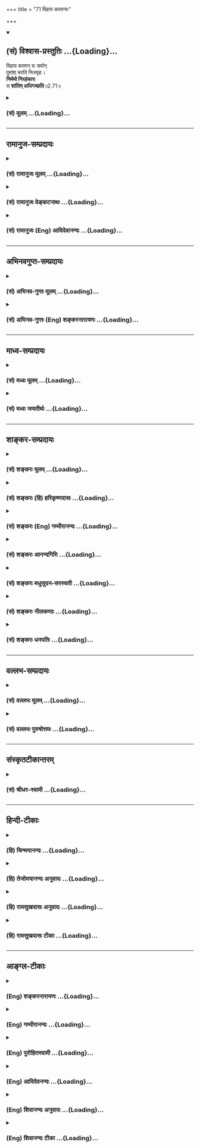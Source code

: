 +++
title = "71 विहाय कामान्यः"

+++
<div class="js_include" newlevelforh1="2" title="(सं) विश्वास-प्रस्तुतिः" unfilled url="/mahAbhAratam/shlokashaH/06-bhIShma-parva/03-bhagavad-gItA-parva/saMskRtam/vishvAsa-prastutiH/02_sAnkhya-yogaH_sarva-/71_vihAya_kAmAnyaH.md">
<details open><summary><h2>(सं) विश्वास-प्रस्तुतिः ...{Loading}...</h2></summary>

विहाय कामान् यः सर्वान्  
पुमांश् चरति निःस्पृहः।  
**निर्ममो निरहंकारः**  
स **शांतिम् अधिगच्छति**॥2.71॥
</details>
</div>
<div class="js_include collapsed" newlevelforh1="3" title="(सं) मूलम्" unfilled url="/mahAbhAratam/shlokashaH/06-bhIShma-parva/03-bhagavad-gItA-parva/saMskRtam/mUlam/02_sAnkhya-yogaH_sarva-/71_vihAya_kAmAnyaH.md">
<details><summary><h3>(सं) मूलम् ...{Loading}...</h3></summary>

विहाय कामान्यः सर्वान्पुमांश्चरति निःस्पृहः।  
निर्ममो निरहंकारः स शांतिमधिगच्छति।।2.71।।
</details>
</div>


_________________
## रामानुज-सम्प्रदायः
<div class="js_include collapsed" newlevelforh1="3" title="(सं) रामानुजः मूलम्" unfilled url="/mahAbhAratam/shlokashaH/06-bhIShma-parva/03-bhagavad-gItA-parva/saMskRtam/rAmAnujaH/mUlam/02_sAnkhya-yogaH_sarva-/71_vihAya_kAmAnyaH.md">
<details><summary><h3>(सं) रामानुजः मूलम् ...{Loading}...</h3></summary>

।।2.71।। काम्यन्ते इति कामाः शब्दादयो विषयाः। **यः पुमान्** शब्दादीन्
**सर्वान्** विषयान् **विहाय** तत्र **निःस्पृहः** ममतारहितश्च
अनात्मनि देहे आत्माभिमानरहितः **चरति स** आत्मानं दृष्ट्वा **शान्तिम्
अधिगच्छति।  
**

</details>
</div>
<div class="js_include collapsed" newlevelforh1="3" title="(सं) रामानुजः वेङ्कटनाथः" unfilled url="/mahAbhAratam/shlokashaH/06-bhIShma-parva/03-bhagavad-gItA-parva/saMskRtam/rAmAnujaH/venkaTanAthaH/02_sAnkhya-yogaH_sarva-/71_vihAya_kAmAnyaH.md">
<details><summary><h3>(सं) रामानुजः वेङ्कटनाथः ...{Loading}...</h3></summary>

।।2.71।। किं कामकामिनः सर्वदा शान्तिर्न स्यात् इति
शङ्कामपाकुर्वन्नदर्शनाविकारत्वावस्थयोः कारणभूतां
विषयसङ्ग्रहणस्पृहाममकारदेहात्मभ्रमाणां
क्रमात्कार्यकारणभावनिबन्धनानुलोमप्रतिलोमान्वयव्यतिरेकद्वयानां
निवृत्तिरूपामवस्थामाह विहायेति। पूर्वत्रात्र च श्लोके प्रवृत्तं
कामशब्दंनिर्वक्तिकाम्यन्त इति कामा इति। चरतीति वर्तत इत्यर्थः।
आत्मदर्शिपुरुषपर्वभेदविषयौ पूर्वश्लोकौ अयं त्वात्मदर्शनार्थिपुरुषविषय
इति विवेकं द्योतयति आत्मानं दृष्ट्वेति।  
  
  

</details>
</div>
<div class="js_include collapsed" newlevelforh1="3" title="(सं) रामानुजः (Eng) आदिदेवानन्दः" unfilled url="/mahAbhAratam/shlokashaH/06-bhIShma-parva/03-bhagavad-gItA-parva/saMskRtam/rAmAnujaH/english/AdidevAnandaH/02_sAnkhya-yogaH_sarva-/71_vihAya_kAmAnyaH.md">
<details><summary><h3>(सं) रामानुजः (Eng) आदिदेवानन्दः ...{Loading}...</h3></summary>

2.71 What are desired, they are called the objects of desire. These are sound and other sense-objects. The person, who wants peace must abandon all sense-objects such as sound, touch etc. He should have no longing for them. He should be without the sense of 'mineness' regarding them,
as that sense arises from the misconception that the body, which is really non-self, is the self. He who lives in this way attains to peace after seeing the self.

</details>
</div>


_________________
## अभिनवगुप्त-सम्प्रदायः
<div class="js_include collapsed" newlevelforh1="3" title="(सं) अभिनव-गुप्तः मूलम्" unfilled url="/mahAbhAratam/shlokashaH/06-bhIShma-parva/03-bhagavad-gItA-parva/saMskRtam/abhinava-guptaH/mUlam/02_sAnkhya-yogaH_sarva-/71_vihAya_kAmAnyaH.md">
<details><summary><h3>(सं) अभिनव-गुप्तः मूलम् ...{Loading}...</h3></summary>

विहायेति । स योगी सर्वकामसंन्यासित्वात् शान्तिरूपं मोक्षमेति ॥ ७३ ॥ 
  
  
  

</details>
</div>
<div class="js_include collapsed" newlevelforh1="3" title="(सं) अभिनव-गुप्तः (Eng) शङ्करनारायणः" unfilled url="/mahAbhAratam/shlokashaH/06-bhIShma-parva/03-bhagavad-gItA-parva/saMskRtam/abhinava-guptaH/english/shankaranArAyaNaH/02_sAnkhya-yogaH_sarva-/71_vihAya_kAmAnyaH.md">
<details><summary><h3>(सं) अभिनव-गुप्तः (Eng) शङ्करनारायणः ...{Loading}...</h3></summary>

2.71 Vihaya etc. Because he has renounced all desires, the man of Yoga,
attains emancipation in the form of peace.

</details>
</div>


_________________
## माध्व-सम्प्रदायः
<div class="js_include collapsed" newlevelforh1="3" title="(सं) मध्वः मूलम्" unfilled url="/mahAbhAratam/shlokashaH/06-bhIShma-parva/03-bhagavad-gItA-parva/saMskRtam/madhvaH/mUlam/02_sAnkhya-yogaH_sarva-/71_vihAya_kAmAnyaH.md">
<details><summary><h3>(सं) मध्वः मूलम् ...{Loading}...</h3></summary>

।।2.71।। एतदेव प्रपञ्चयति विहायेति। कामान् विषयान् निस्स्पृहतया विहाय
यश्चरेति भक्षयति भक्षयामीत्यहङ्कारममकारवर्जितश्च स हि पुमान्। स एव च
मुक्तिमधिगच्छतीत्यर्थः।  

</details>
</div>
<div class="js_include collapsed" newlevelforh1="3" title="(सं) मध्वः जयतीर्थः" unfilled url="/mahAbhAratam/shlokashaH/06-bhIShma-parva/03-bhagavad-gItA-parva/saMskRtam/madhvaH/jayatIrthaH/02_sAnkhya-yogaH_sarva-/71_vihAya_kAmAnyaH.md">
<details><summary><h3>(सं) मध्वः जयतीर्थः ...{Loading}...</h3></summary>

।।2.71।। विहाय इत्यनेनाप्ययमेवार्थ उच्यतेऽतः पुनरुक्तिरित्यत आह
**एतदेवे**ति। यद्यत्र कामा इच्छाविशेषास्तर्हि निस्स्पृह इति पुनरुक्तिः
यदि काम्यन्त इति विषयास्तदा चरतिर्यदि भक्षणार्थस्तदा व्याघातः अथ
गत्यर्थस्तदा व्यर्थ इत्यतो व्याचष्टे **कामा**निति। निर्ममो निरहङ्कारः
इत्येतदसम्भवपरिहाराय व्याचष्टे **भक्षयामी**ति। कर्तृत्वाभिमान
एवाहङ्कारः स्वामित्वाभिमान एव ममता न त्वहम्प्रत्ययादिमात्रमिति भावः। स
हि पुमान् अन्यः पशुरित्यर्थः। कुतः इत्यत आह **स एवे**ति। स पुमान्
इत्यनेनैवान्वयसमाप्तिं वदता ज्ञानिन एव मुक्तिरित्येषोऽर्थो नात्र
प्रतिपाद्यत इति दर्शितम् स्त्रीव्यावृत्त्यभावश्च।  

</details>
</div>


_________________
## शाङ्कर-सम्प्रदायः
<div class="js_include collapsed" newlevelforh1="3" title="(सं) शङ्करः मूलम्" unfilled url="/mahAbhAratam/shlokashaH/06-bhIShma-parva/03-bhagavad-gItA-parva/saMskRtam/shankaraH/mUlam/02_sAnkhya-yogaH_sarva-/71_vihAya_kAmAnyaH.md">
<details><summary><h3>(सं) शङ्करः मूलम् ...{Loading}...</h3></summary>

।।2.71।।  
  
**विहाय** परित्यज्य **कामान् यः** संन्यासी **पुमान् सर्वान्**
अशेषतः कात्स्न्र्येन **चरति** जीवनमात्रचेष्टाशेषः पर्यटतीत्यर्थः।
**निःस्पृहः** शरीरजीवनमात्रेऽपि निर्गता स्पृहा यस्य सः निःस्पृहः सन्
**निर्ममः** शरीरजीवनमात्राक्षिप्तपरिग्रहेऽपि ममेदम् इत्यभिनिवेशवर्जितः
**निरहंकारः** विद्यावत्त्वादिनिमित्तात्मसंभावनारहितः इत्येतत्।
**सः** एवंभूतः स्थितप्रज्ञः ब्रह्मवित् **शान्तिं**
सर्वसंसारदुःखोपरमलक्षणां निर्वाणाख्याम् **अधिगच्छति** प्राप्नोति
ब्रह्मभूतो भवति इत्यर्थः।।  
सैषा ज्ञाननिष्ठा स्तूयते।।  
  

</details>
</div>
<div class="js_include collapsed" newlevelforh1="3" title="(सं) शङ्करः (हि) हरिकृष्णदासः" unfilled url="/mahAbhAratam/shlokashaH/06-bhIShma-parva/03-bhagavad-gItA-parva/saMskRtam/shankaraH/hindI/harikRShNadAsaH/02_sAnkhya-yogaH_sarva-/71_vihAya_kAmAnyaH.md">
<details><summary><h3>(सं) शङ्करः (हि) हरिकृष्णदासः ...{Loading}...</h3></summary>

।।2.71।। क्योंकि ऐसा है इसलिये  
  
जो संन्यासी पुरुष सम्पूर्ण कामनाओंको और भोगोंको अशेषतः त्यागकर अर्थात्
केवल जीवनमात्रके निमित्त ही चेष्टा करनेवाला होकर विचरता है।  
तथा जो स्पृहासे रहित हुआ है अर्थात् शरीरजीवनमात्रमें भी जिसकी लालसा नहीं
है।  
ममतासे रहित है अर्थात् शरीरजीवनमात्रके लिये आवश्यक पदार्थोंके संग्रहमें
भी यह मेरा है ऐसे भावसे रहित है।  
तथा अहंकारसे रहित है अर्थात् विद्वत्ता आदिके सम्बन्धसे होनेवाले
आत्माभिमानसे भी रहित है।  
वह ऐसा स्थितप्रज्ञ ब्रह्मवेत्ता ज्ञानी संसारके सर्वदुःखोंकी निवृत्तिरूप
मोक्ष नामक परम शान्तिको पाता है अर्थात् ब्रह्मरूप हो जाता है।  

</details>
</div>
<div class="js_include collapsed" newlevelforh1="3" title="(सं) शङ्करः (Eng) गम्भीरानन्दः" unfilled url="/mahAbhAratam/shlokashaH/06-bhIShma-parva/03-bhagavad-gItA-parva/saMskRtam/shankaraH/english/gambhIrAnandaH/02_sAnkhya-yogaH_sarva-/71_vihAya_kAmAnyaH.md">
<details><summary><h3>(सं) शङ्करः (Eng) गम्भीरानन्दः ...{Loading}...</h3></summary>

2.71 Sah puman, that man who has become thus, the sannyasin, the man of
steady wisdom, the knower of Brahman; adhi-gacchati, attains; santim,
peace, called Nirvana, consisting in the cessation of all the sorrows of
mundane existence, i.e. he becomes one with Brahman; yah, who; vihaya,
after rejecting; sarvan, all; kaman, desires, without a trace, fully;
carati, moves about, i.e. wanders about, making efforts only for
maintaining the body; nihsprhah, free from hankering, becoming free from
any longing even for the maintenance of the body; nirmamah, without the
idea of ('me' and) 'mine', without the deeprooted idea of 'mine' even
when accepting something needed merely for the upkeep of the body; and
nir-ahankarah, devoid of pride, i.e. free from self esteem owing to
learning etc. This steadfastness in Knowledge, which is such, is being
praised:

</details>
</div>
<div class="js_include collapsed" newlevelforh1="3" title="(सं) शङ्करः आनन्दगिरिः" unfilled url="/mahAbhAratam/shlokashaH/06-bhIShma-parva/03-bhagavad-gItA-parva/saMskRtam/shankaraH/AnandagiriH/02_sAnkhya-yogaH_sarva-/71_vihAya_kAmAnyaH.md">
<details><summary><h3>(सं) शङ्करः आनन्दगिरिः ...{Loading}...</h3></summary>

।।2.71।। यदि गृहस्थेनापि मनसा समस्ताभिमानं हित्वा कूटस्थं ब्रह्मात्मानं
परिभावयता ब्रह्मनिर्वाणमाप्यते प्राप्तं तर्हि
मौढ्यादिविडम्बनमेवेत्याशङ्क्याह **यस्मादिति।** शब्दादिविषयप्रवणस्य
तत्तदिच्छाभेदमानिनो न मुक्तिरिति व्यतिरेकस्य सिद्धत्वात् पूर्वोक्तमन्वयं
निगमयितुमनन्तरं वाक्यमित्यर्थः। अशेषविषयत्यागे जीवनमपि कथमित्याशङ्क्याह
**जीवनेति।** संभवद्रागद्वेषादिके देशे निवासव्यावृत्त्यर्थं
चरतीत्येतद्व्याचष्टे **पर्यटतीति।** विहाय कामानित्यनेन पुनरुक्तिं
परिहरति **शरीरेति।** निःस्पृहत्वमुक्त्वा निर्ममत्वं पुनर्वदन् कथं
पुनरुक्तिमार्थिकीं न पश्यसीत्याशङ्क्याह **शरीरजीवनेति।** सत्यहंकारे
ममकारस्यावश्यकत्वान्निरहंकारत्वं व्याकरोति **विद्यावत्त्वादीति।** स
शान्तिमाप्नोतीत्युक्तमुपसंहरति **स एवंभूत इति।** संन्यासिनो
मोक्षमपेक्षमाणस्य सर्वकामपरित्यागादीनि श्लोकोक्तानि विशेषणानि
यत्नसाध्यानि तत्संमतिफलं तु कैवल्यमित्यर्थः।  

</details>
</div>
<div class="js_include collapsed" newlevelforh1="3" title="(सं) शङ्करः मधुसूदन-सरस्वती" unfilled url="/mahAbhAratam/shlokashaH/06-bhIShma-parva/03-bhagavad-gItA-parva/saMskRtam/shankaraH/madhusUdana-sarasvatI/02_sAnkhya-yogaH_sarva-/71_vihAya_kAmAnyaH.md">
<details><summary><h3>(सं) शङ्करः मधुसूदन-सरस्वती ...{Loading}...</h3></summary>

।।2.71।। यस्मादेवं तस्मात्प्राप्तानपि सर्वान्बाह्यन्गृहक्षेत्रादीन्
आन्तरान्मनोराज्यरूपान्वासनामात्ररूपांश्च पथि  
  
गच्छतस्तृणस्पर्शरूपान्कामांस्त्रिविधान्विहायोपेक्ष्य शरीरजीवनमात्रेऽपि
निःस्पृहः सन्। यतो निरहंकारः शरीरेन्द्रियादावयमहमित्यभिमानशून्यः
विद्यावत्त्वादिनिमित्तात्मसंभावनारहित इति वा। अतो निर्ममः
शरीरयात्रामात्रार्थेऽपि  
  
प्रारब्धकर्माक्षिप्ते कौपीनाच्छादनादौ ममेदमित्यभिमानवर्जितः सन् यः
पुमांश्चरति प्रारब्धकर्मवशेन भोगान्भुङ्क्ते यादृच्छिकतया यत्र क्वापि
गच्छतीति वा। स एवंभूतः स्थितप्रज्ञः शान्तिं
सर्वसंसारदुःखोपरमलक्षणामविद्यातत्कार्यनिवृत्तिमधिगच्छति ज्ञानबलेन
प्राप्नोति तदेतदीदृशं व्रजनं स्थितप्रज्ञस्येति चतुर्थप्रश्नस्योत्तरं
परिसमाप्तम्।  

</details>
</div>
<div class="js_include collapsed" newlevelforh1="3" title="(सं) शङ्करः नीलकण्ठः" unfilled url="/mahAbhAratam/shlokashaH/06-bhIShma-parva/03-bhagavad-gItA-parva/saMskRtam/shankaraH/nIlakaNThaH/02_sAnkhya-yogaH_sarva-/71_vihAya_kAmAnyaH.md">
<details><summary><h3>(सं) शङ्करः नीलकण्ठः ...{Loading}...</h3></summary>

।।2.71।। प्रासङ्गिकीमाशङ्कां परिहृत्य व्रजेत किमित्यस्य प्रश्नस्योत्तरमाह
**विहायेति।** पूर्वोक्तांस्त्रिविधान्कामान्विहाय यः चरति
विषयान्भुङ्क्ते निस्पृहश्च। यतो निर्ममः। ममतावान्हि इदं मम
भूयादित्यन्यधनाद्यर्थं स्पृहां करोति न निर्ममोऽपि। कुतः यतो निरहंकारः।
नह्यहंकारशून्यस्य सुप्त्यादौ ममता दृष्टा। तस्मादहंकारप्रविलयाच्छान्तिं
मोक्षं प्राप्नोति। अत्र यः सर्वत्रानभिस्नेह इति सर्वत्र
यच्छब्ददर्शनात्साधनविधिपर एवायं ग्रन्थः। अन्यथा स्थितप्रज्ञस्य
प्रकृतत्वात्तदनुवादार्थो यच्छब्दोऽनर्थकः प्राप्नोति। लोकेऽपि हि
परस्वभावकथने स एवं करोतीति तच्छब्द एव प्रयुज्यते न तु यच्छब्दः। विधौ तु
य एवं करोति स इदं प्राप्नोतीति द्वयोरपि प्रयोगो दृश्यते।
लक्षणकथनार्थत्वेऽपि तत्र तात्पर्याभावाद्विधावेव पर्यवस्यतीति दिक्।  

</details>
</div>
<div class="js_include collapsed" newlevelforh1="3" title="(सं) शङ्करः धनपतिः" unfilled url="/mahAbhAratam/shlokashaH/06-bhIShma-parva/03-bhagavad-gItA-parva/saMskRtam/shankaraH/dhanapatiH/02_sAnkhya-yogaH_sarva-/71_vihAya_kAmAnyaH.md">
<details><summary><h3>(सं) शङ्करः धनपतिः ...{Loading}...</h3></summary>

।।2.71।। चतुर्थप्रश्रस्योत्तरमुपसंहरति **विहायेति।** यस्मादेवं
तस्माद्विहाय कामान्सर्वान्यः स्थितप्रज्ञः शरीरजीवनमात्रेऽपि निःस्पृहः
अतएव शरीरजीवमात्राक्षिप्तपरिग्रहेऽपि ममेदमित्यभिनिवेशरहितः निरहंकारः
विद्यावत्त्वादिनिमित्तात्मसंभावनावर्जितः। ननु देहाभिमानरहित इत्याचार्यैः
कुतो न व्याख्यातमिति चेदुक्ताहंभावेऽस्यान्तर्भावविवक्षयेत्यदोषः। चरति
पर्यटति स शान्तिमविद्यातत्कार्योपरमरुपां निर्वाणाभिधामधिगच्छति
प्राप्नोति।  

</details>
</div>


_________________
## वल्लभ-सम्प्रदायः
<div class="js_include collapsed" newlevelforh1="3" title="(सं) वल्लभः मूलम्" unfilled url="/mahAbhAratam/shlokashaH/06-bhIShma-parva/03-bhagavad-gItA-parva/saMskRtam/vallabhaH/mUlam/02_sAnkhya-yogaH_sarva-/71_vihAya_kAmAnyaH.md">
<details><summary><h3>(सं) वल्लभः मूलम् ...{Loading}...</h3></summary>

।।2.71।। यस्मादेवं तस्मात् विहाय कामान्प्राकृतान् त्यक्त्वा
स्वात्मारामत्वात् अन्यत्र निस्स्पृहःअहन्ताममतानाशे सर्वथा निरंहकृतौ।
स्वरूपस्थो यदा जीवः कृतार्थः स निगद्यते इति। स
शान्तिमधिगच्छतीत्यवसेयम्।  

</details>
</div>
<div class="js_include collapsed" newlevelforh1="3" title="(सं) वल्लभः पुरुषोत्तमः" unfilled url="/mahAbhAratam/shlokashaH/06-bhIShma-parva/03-bhagavad-gItA-parva/saMskRtam/vallabhaH/puruShottamaH/02_sAnkhya-yogaH_sarva-/71_vihAya_kAmAnyaH.md">
<details><summary><h3>(सं) वल्लभः पुरुषोत्तमः ...{Loading}...</h3></summary>

  
  
।।2.71।। यतो लौकिककामाभिलाषी न शान्तिं प्राप्नोत्यतस्तां त्यजेदित्याह
विहायेति। यो दुर्लभः पुमान् भगवद्भावनैकयोग्यः सर्वान् कामान् विहाय
निस्स्पृहः भगवदेकपरश्चरति सर्वत्र वैकल्येन परिभ्रमति निर्ममो देहादिषु
निरहङ्कारो भवति स शान्तिमधिगच्छति प्राप्नोति।  
  
  
  

</details>
</div>


_________________
## संस्कृतटीकान्तरम्
<div class="js_include collapsed" newlevelforh1="3" title="(सं) श्रीधर-स्वामी" unfilled url="/mahAbhAratam/shlokashaH/06-bhIShma-parva/03-bhagavad-gItA-parva/saMskRtam/shrIdhara-svAmI/02_sAnkhya-yogaH_sarva-/71_vihAya_kAmAnyaH.md">
<details><summary><h3>(सं) श्रीधर-स्वामी ...{Loading}...</h3></summary>

।।2.71।। यस्मादेवं तस्मात् **विहायेति।** प्राप्तान्कामान्विहाय
त्यक्त्वोपेक्ष्य अप्राप्तेषु च निःस्पृहः यतो निरहंकारः अतएव
तद्भोगसाधनेषु निर्ममः सन्नन्तर्दृष्टिर्भूत्वा यश्चरति प्रारब्धवशेन
भोगान्भुङ्क्ते यत्र क्वापि गच्छति वा स शान्तिमाप्नोति।  

</details>
</div>


_________________
## हिन्दी-टीकाः
<div class="js_include collapsed" newlevelforh1="3" title="(हि) चिन्मयानन्दः" unfilled url="/mahAbhAratam/shlokashaH/06-bhIShma-parva/03-bhagavad-gItA-parva/hindI/chinmayAnandaH/02_sAnkhya-yogaH_sarva-/71_vihAya_kAmAnyaH.md">
<details><summary><h3>(हि) चिन्मयानन्दः ...{Loading}...</h3></summary>

।।2.71।। कुछ व्याख्याकारों का मत है कि इन अन्तिम दो श्लोकों में संन्यास
मार्ग की व्याख्या है। वास्तव में गीता में संन्यास की उपेक्षा नहीं की गई
है। यह पहले ही बताया जा चुका है कि इस द्वितीय अध्याय में सम्पूर्ण गीता
का सार सन्निहित है। इसलिए आगामी समस्त विषयों की रूपरेखा इस अध्याय में दी
हुई है। संन्यास मार्ग का वर्णन भी हमें आगे के अध्यायों में विभिन्न
संन्दर्भों और स्थानों पर मिलेगा।  
इसके पूर्व 38वें श्लोक में सभी द्वन्द्वोंें में समभाव से रहते हुए युद्ध
करने का उपदेश अर्जुन को दिया गया था। अध्याय के अन्त में उसी उपदेश को
यहाँ भगवान् दूसरे शब्दों में दोहरा रहे हैं।  
परम शान्ति को प्राप्त पुरुष के मन की स्थिति को प्रथम पंक्ति में बताया
गया है कि वह पुरुष सब कामनाओं का तथा विषयों के प्रति स्पृहा लालसा आसक्ति
का सर्वथा त्याग कर देता है। दूसरी पंक्ति में ऐसे पुरुष की बुद्धि के
भावों को बताते हुए कहते हैं कि उस पुरुष में अहंकार और ममत्व का पूर्ण
अभाव होता है। जहाँ अहंकार नहीं होता जैसे निद्रावस्था में वहाँ इच्छा
आसक्ति आदि का अनुभव नहीं होता। इस प्रकार प्रथम पंक्ति में अज्ञान के
कार्यरूप लक्षणों का निषेध किया गया है और दूसरी पंक्ति में उस कारण का ही
निषेध किया गया है जिससे इच्छायें उत्पन्न होती हैं।  
प्रस्तावना में स्पष्ट किया गया है कि अर्जुन के व्यक्तित्व के विघटन का
कारण अहंकार और ममभाव अथवा अहंकार से प्रेरित इच्छायें थीं जिन्होंने उसके
मन और बुद्धि को विलग कर दिया था। भगवान् श्रीकृष्ण सब प्रकार की युक्तियाँ
देने के बाद रोग के मुख्य कारण की ओर अर्जुन का ध्यान आकर्षित करते हैं।  
  
इस श्लोक का निष्कर्ष यह है कि जीवन में हमारे समस्त दुखों का कारण अहंकार
और उससे उत्पन्न ममभाव स्वार्थ और असंख्य कामनायें हैं।  
संन्यास का अर्थ है त्याग अत अहंकार और स्वार्थ को पूर्णरूप से परित्याग
करके वैराग्य का जीवन जीना वास्तविक संन्यास है जिससे वह साधक सतत अपने
पूर्ण दिव्य स्वरूप की अनुभूति में रह सकता है। जीवन से पलायन करने अथवा
गेरुये वस्त्र धारण करने को संन्यास समझने की जो गलत धारणा समाज में फैल गई
है उसनेे उपनिषदों के महान् तत्त्वज्ञान पर एक अमिटसा धब्बा लगा दिया है।
वास्तव में हिन्दू धर्म केवल उसी को संन्यासी स्वीकार करता है जिसने विवेक
द्वारा अहंकार और स्वार्थ को त्याग कर स्फूर्तिमय जीवन जीना सीखा है।  
एक सच्चे संन्यासी का अत्यन्त सुन्दर वर्णन श्री शंकराचार्य अपने भाष्य में
इस प्रकार करते हैं वह पुरुष जो सब कामनाओं को त्यागकर जीवन में
सन्तोषपूर्वक रहता हुआ शरीर धारणमात्र के उपयोग की वस्तुओं में भी ममत्व
भाव नहीं रखता न ज्ञान का अभिमान करता है ऐसा ब्रह्मवित् स्थितप्रज्ञ पुरुष
निर्वाण (शान्ति) को प्राप्त करता है जहाँ संसार के सब दुखों की आत्यन्तिक
निवृत्ति होती है। संक्षेप में ब्रह्मवित् ज्ञानी पुरुष ब्रह्म ही बन जाता
है।  
इस ज्ञाननिष्ठा की इस प्रकार स्तुति करते है  

</details>
</div>
<div class="js_include collapsed" newlevelforh1="3" title="(हि) तेजोमयानन्दः अनुवादः" unfilled url="/mahAbhAratam/shlokashaH/06-bhIShma-parva/03-bhagavad-gItA-parva/hindI/tejomayAnandaH/anuvAdaH/02_sAnkhya-yogaH_sarva-/71_vihAya_kAmAnyaH.md">
<details><summary><h3>(हि) तेजोमयानन्दः अनुवादः ...{Loading}...</h3></summary>

।।2.71।। जो पुरुष सब कामनाओं को त्यागकर स्पृहारहित; ममभाव रहित और
निरहंकार हुआ विचरण करता है; वह शान्ति प्राप्त करता है।।  
  

</details>
</div>
<div class="js_include collapsed" newlevelforh1="3" title="(हि) रामसुखदासः अनुवादः" unfilled url="/mahAbhAratam/shlokashaH/06-bhIShma-parva/03-bhagavad-gItA-parva/hindI/rAmasukhadAsaH/anuvAdaH/02_sAnkhya-yogaH_sarva-/71_vihAya_kAmAnyaH.md">
<details><summary><h3>(हि) रामसुखदासः अनुवादः ...{Loading}...</h3></summary>

।।2.71।। जो मनुष्य सम्पूर्ण कामनाओंका त्याग करके स्पृहारहित, ममतारहित और
अहंकाररहित होकर आचरण करता है, वह शान्तिको प्राप्त होता है।

</details>
</div>
<div class="js_include collapsed" newlevelforh1="3" title="(हि) रामसुखदासः टीका" unfilled url="/mahAbhAratam/shlokashaH/06-bhIShma-parva/03-bhagavad-gItA-parva/hindI/rAmasukhadAsaH/TIkA/02_sAnkhya-yogaH_sarva-/71_vihAya_kAmAnyaH.md">
<details><summary><h3>(हि) रामसुखदासः टीका ...{Loading}...</h3></summary>

2.71।।***व्याख्या--*'विहाय कामान्यः सर्वान्पुमांश्चरति
निःस्पृहः'--**अप्राप्त वस्तुकी इच्छाका नाम 'कामना' है। स्थितप्रज्ञ
महापुरुष सम्पूर्ण कामनाओंका त्याग कर देता है। कामनाओंका त्याग कर देने पर
भी शरीरके निर्वाहमात्रके लिये देश, काल, वस्तु, व्यक्ति, पदार्थ आदिकी जो
आवश्यकता दीखती है अर्थात् जीवन-निर्वाहके लिये प्राप्त और अप्राप्त वस्तु
आदिकी जो जरूरत दीखती है, उसका नाम स्पृहा है। स्थितप्रज्ञ पुरुष इस
'स्पृहाका' भी त्याग कर देता है। कारण कि जिसके लिये शरीर मिला था और जिसकी
आवश्यकता थी, उस तत्त्वकी प्राप्ति हो गयी, वह आवश्यकता पूरी हो गयी। अब
शरीर रहे चाहे न रहे, शरीरनिर्वाह हो चाहे न हो--इस तरफ वह बेपरवाह रहता
है। यही उसका निःस्पृह होना है।  
निःस्पृह होनेका अर्थ यह नहीं है कि वह निर्वाहकी वस्तुओंका सेवन करता ही
नहीं। वह निर्वाहकी वस्तुओंका सेवन भी करता है, पथ्य-कुपथ्यका भी ध्यान
रखता है अर्थात् पहले साधनावस्थामें शरीर आदिके साथ जैसा व्यवहार करता था,
वैसा ही व्यवहार अब भी करता है; परन्तु शरीर बना रहे तो अच्छा है,
जीवन-निर्वाहकी वस्तुएँ मिलती रहें तो अच्छा है--ऐसी उसके भीतर कोई परवाह
नहीं होती।  
इसी अध्यायके पचपनवें श्लोकमें **'प्रजहाति यदा कामान्सर्वान्'** पदोंसे
कामना-त्यागकी जो बात कही थी, वही बात यहाँ **'विहाय कामान्यः सर्वान्'**
पदोंसे कही है। इसका तात्पर्य है कि कर्मयोगमें सम्पूर्ण कामनाओंका त्याग
किये बिना कोई स्थितप्रज्ञ नहीं हो सकता; क्योंकि कामनाओंके कारण ही
संसारके साथ सम्बन्ध जुड़ा हुआ है। कामनाओंका सर्वथा त्याग करनेपर संसारके
साथ सम्बन्ध रह ही नहीं सकता।  
**'निर्ममः'--**स्थितप्रज्ञ महापुरुष ममताका सर्वथा त्याग कर देता है।
मनुष्य जिन वस्तुओंको अपनी मानता है, वे वास्तवमें अपनी नहीं हैं प्रत्युत
संसारसे मिली हुई हैं। मिली हुई वस्तुको अपनी मानना भूल है। यह भूल मिट
जानेपर स्थितप्रज्ञ वस्तु व्यक्ति पदार्थ शरीर इन्द्रियाँ आदिमें ममतारहित
हो जाता है।  
**'निरहङ्कारः'--**यह शरीर मैं ही हूँ इस तरह शरीरसे तादात्म्य मानना
अहंकार है। स्थितप्रज्ञमें यह अहंकार नहीं रहता। शरीर इन्द्रियाँ मन बुद्धि
आदि सभी किसी प्रकाशमें दीखते हैं और जो मैंपन है उसका भी किसी प्रकाशमें
भान होता है। अतः प्रकाशकी दृष्टिसे शरीर इन्द्रियाँ मन बुद्धि अहंता (
मैंपन) ये सभी दृश्य हैं। द्रष्टा दृश्यसे अलग होता है यह नियम है। ऐसा
अनुभव हो जानेसे स्थितप्रज्ञ निरहंकार हो जाता है।  
**'स शान्तिमधिगच्छति'--**स्थितप्रज्ञ शान्तिको प्राप्त होता है। कामना,
स्पृहा, ममता और अहंतासे रहित होनेपर शान्ति आकर प्राप्त होती है--ऐसी बात
नही है, प्रत्युत शान्ति तो मनुष्यमात्रमें स्वतःसिद्ध है। केवल उत्पन्न
एवं नष्ट होनेवाली वस्तुओंसे सुख भोगनेकी कामना करनेसे, उनसे ममताका
सम्बन्ध रखनेसे ही अशान्ति होती है। जब संसारकी कामना, स्पृहा, ममता और
अहंता सर्वथा छूट जाती है तब स्वतःसिद्ध शान्तिका अनुभव हो जाता है।  
इस श्लोकमें कामना, स्पृहा, ममता और अहंता --इन चारोंमें अहंता ही मुख्य
है। कारण कि एक अहंताके निषेधसे सबका निषेध हो जाता है अर्थात् यदि
'मैं'-पन ही नहीं रहेगा, तो फिर 'मेरा'-पन कैसे रहेगा और कामना भी कौन
करेगा और किसलिये करेगा;  
जब **'निरहङ्कारः'**कहनेमात्रसे कामना आदिका त्याग उसके अन्तर्गत आ जाता
था, तो फिर कामना आदिके त्यागका वर्णन क्यों किया; इसका उत्तर यह है कि
कामना, स्पृहा, ममता और अहंता--इन चारोंमें कामना स्थूल है। कामनासे
सूक्ष्म स्पृहा, स्पृहासे सूक्ष्म ममता और ममतासे सूक्ष्म अहंता है। इसलिये
संसारसे सम्बन्ध छोड़नेमें सबसे पहले कामनाका त्याग कर दिया जाय, तो अन्य
तीनका त्याग करना सुगम हो जाता है।  
कामना करनेसे कोई वस्तु नहीं मिलती। वस्तु तो जो मिलनेवाली है, वही मिलेगी।
अतः कामनाका त्याग कर देना चाहिये। कामनाका त्याग करनेके बाद भी स्पृहा
रहती है। स्पृहा (शरीर-निर्वाहकी आवश्यकता) पूरी हो जाय यह भी हमारे हाथकी
बात नहीं है अर्थात् स्पृहाकी पूर्तिमें भी हम स्वतन्त्र नहीं है। जो होना
है वह तो होगा ही, फिर स्पृहा रखनेसे क्या लाभ; अतः शरीरके लिये अन्न, जल,
वस्त्र आदिकी आशा छोड़नेसे स्पृहा छूट जाती है।  
   **अहंताममतासे रहित होनेका उपाय**

</details>
</div>


_________________
## आङ्ग्ल-टीकाः
<div class="js_include collapsed" newlevelforh1="3" title="(Eng) शङ्करनारायणः" unfilled url="/mahAbhAratam/shlokashaH/06-bhIShma-parva/03-bhagavad-gItA-parva/english/shankaranArAyaNaH/02_sAnkhya-yogaH_sarva-/71_vihAya_kAmAnyaH.md">
<details><summary><h3>(Eng) शङ्करनारायणः ...{Loading}...</h3></summary>

2.71. That person, who, by abandoning all desires, consumes \[objects\]
without longing, without a sense of possession and without egotism-he attains peace.

</details>
</div>
<div class="js_include collapsed" newlevelforh1="3" title="(Eng) गम्भीरानन्दः" unfilled url="/mahAbhAratam/shlokashaH/06-bhIShma-parva/03-bhagavad-gItA-parva/english/gambhIrAnandaH/02_sAnkhya-yogaH_sarva-/71_vihAya_kAmAnyaH.md">
<details><summary><h3>(Eng) गम्भीरानन्दः ...{Loading}...</h3></summary>

2.71 That man attains peace who, after rejecting all desires, moves about free from hankering, without the idea of ('me' and) 'mine', and devoid of pride.

</details>
</div>
<div class="js_include collapsed" newlevelforh1="3" title="(Eng) पुरोहितस्वामी" unfilled url="/mahAbhAratam/shlokashaH/06-bhIShma-parva/03-bhagavad-gItA-parva/english/purohitasvAmI/02_sAnkhya-yogaH_sarva-/71_vihAya_kAmAnyaH.md">
<details><summary><h3>(Eng) पुरोहितस्वामी ...{Loading}...</h3></summary>

2.71 He attains Peace who, giving up desire, moves through the world without aspiration, possessing nothing which he can call his own, and free from pride.

</details>
</div>
<div class="js_include collapsed" newlevelforh1="3" title="(Eng) आदिदेवनन्दः" unfilled url="/mahAbhAratam/shlokashaH/06-bhIShma-parva/03-bhagavad-gItA-parva/english/AdidevanandaH/02_sAnkhya-yogaH_sarva-/71_vihAya_kAmAnyaH.md">
<details><summary><h3>(Eng) आदिदेवनन्दः ...{Loading}...</h3></summary>

2.71 The man who, abandoning all desires, abides without longing and possession and the sense of 'I' and 'mine', wins peace.

</details>
</div>
<div class="js_include collapsed" newlevelforh1="3" title="(Eng) शिवानन्दः अनुवादः" unfilled url="/mahAbhAratam/shlokashaH/06-bhIShma-parva/03-bhagavad-gItA-parva/english/shivAnandaH/anuvAdaH/02_sAnkhya-yogaH_sarva-/71_vihAya_kAmAnyaH.md">
<details><summary><h3>(Eng) शिवानन्दः अनुवादः ...{Loading}...</h3></summary>

2.71 That man attains peace who, abandoning all desires, moves about without longing, without the sense of mine and without egoism.

</details>
</div>
<div class="js_include collapsed" newlevelforh1="3" title="(Eng) शिवानन्दः टीका" unfilled url="/mahAbhAratam/shlokashaH/06-bhIShma-parva/03-bhagavad-gItA-parva/english/shivAnandaH/TIkA/02_sAnkhya-yogaH_sarva-/71_vihAya_kAmAnyaH.md">
<details><summary><h3>(Eng) शिवानन्दः टीका ...{Loading}...</h3></summary>

2.71 विहाय abandoning; कामान् desires; यः that; सर्वान् all; पुमान् man;
चरति moves about; निःस्पृहः free from longing; निर्ममः devoid of mineness; निरहंकारः without egoism; सः he; शान्तिम् to peace; अधिगच्छति
attains.Commentary That man who lives destitute of longing; abandoning all desires; without the senses of I and mine; who is satisfied with the bare necessities of life; who does not care even for those bare necessities of life; who has no attachment even for the bare necessities of life; attains Moksha or eternal peace. (Cf.II.55).

</details>
</div>

